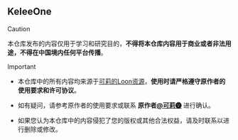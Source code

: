 ## **KeleeOne**

> [!CAUTION]
> 本仓库发布的内容仅用于学习和研究目的，**不得将本仓库内容用于商业或者非法用途，不得在中国境内任何平台传播**。

> [!IMPORTANT]
> 
> - 本仓库中的所有内容均来源于[可莉的Loon资源](https://github.com/luestr/ProxyResource/blob/main/README.md)，**使用时请严格遵守原作者的使用要求和许可协议**。
> 
> - 如有疑问，请参考原作者的使用要求或联系 **原作者[@可莉🅥](https://t.me/iKeLee)** 进行确认。
>
> - 如果您认为本仓库中的内容侵犯了您的版权或其他合法权益，请及时联系以进行删除或修改。
